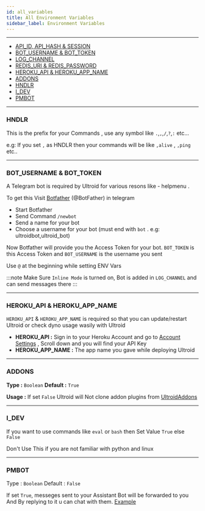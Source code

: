 ```yaml
---
id: all_variables
title: All Environment Variables
sidebar_label: Environment Variables
---
```


---

- [API_ID, API_HASH & SESSION](/docs/variables/mandatory_variables#obtaining-api_id--api_hash)
- [BOT_USERNAME & BOT_TOKEN](#bot_username--bot_token)
- [LOG_CHANNEL](#bot_username--bot_token)
- [REDIS_URI & REDIS_PASSWORD](/docs/variables/mandatory_variables#obtaining-redis-info)
- [HEROKU_API & HEROKU_APP_NAME](#heroku_api--heroku_app_name)
- [ADDONS](#addons)
- [HNDLR](#hndlr)
- [I_DEV](#i_dev)
- [PMBOT](#pmbot)

---

### HNDLR

This is the prefix for your Commands , use any symbol like `.`,`,`,`/`,`?`,`:` etc...

e.g: If you set `,` as HNDLR then your commands will be like `,alive` , `,ping` etc..

---

### BOT_USERNAME & BOT_TOKEN

A Telegram bot is required by Ultroid for various resons like - helpmenu .

To get this Visit [Botfather](https://telegram.dog/botfather) (@BotFather) in telegram

- Start Botfather
- Send Command `/newbot`
- Send a name for your bot
- Choose a username for your bot (must end with `bot` . e.g: ultroidbot,ultroid_bot)

Now Botfather will provide you the Access Token for your bot. `BOT_TOKEN` is this Access Token and `BOT_USERNAME` is the username you sent 

Use `@` at the beginning while setting ENV Vars

:::note
Make Sure `Inline Mode` is turned on, Bot is added in `LOG_CHANNEL` and can send messages there
:::

---

### HEROKU_API & HEROKU_APP_NAME

`HEROKU_API` & `HEROKU_APP_NAME` is required so that you can update/restart Ultroid or check dyno usage wasily with Ultroid

* __HEROKU_API :__ Sign in to your Heroku Account and go to [Account Settings](https://dashboard.heroku.com/account) , Scroll down and you will find your API Key 
* __HEROKU_APP_NAME :__ The app name you gave while deploying Ultroid

---

### ADDONS

__Type :__ `Boolean` __Default :__ `True`

__Usage :__ If set `False` Ultroid will Not clone addon plugins from [UltroidAddons](https://github.com/TeamUltroid/UltroidAddons)

---

### I_DEV

If you want to use commands like `eval` or `bash` then Set Value `True` else `False`

Don't Use This if you are not familiar with python and linux 

---

### PMBOT

Type : `Boolean`
Default : `False`

If set `True`, messeges sent to your Assistant Bot will be forwarded to you And By replying to it u can chat with them. [Example](https://t.me/UltroidUpdates/2)
